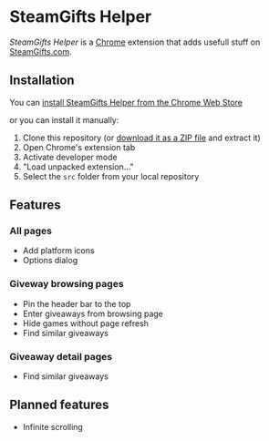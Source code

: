 # SteamGifts Helper
*SteamGifts Helper* is a [Chrome](https://www.google.de/chrome/browser/desktop/) extension that adds usefull stuff on [SteamGifts.com](http://www.steamgifts.com/).


## Installation

You can [install SteamGifts Helper from the Chrome Web Store](https://chrome.google.com/webstore/detail/steamgifts-helper/gmapcmjlcmibnddkiddcgdkljaboobbo)

or you can install it manually:

1. Clone this repository (or [download it as a ZIP file](https://github.com/seeeeew/SteamGiftsHelper/archive/master.zip) and extract it)
2. Open Chrome's extension tab
3. Activate developer mode
4. "Load unpacked extension..."
5. Select the `src` folder from your local repository


## Features

### All pages
* Add platform icons
* Options dialog

### Giveway browsing pages
* Pin the header bar to the top
* Enter giveaways from browsing page
* Hide games without page refresh
* Find similar giveaways

### Giveaway detail pages
* Find similar giveaways


## Planned features
* Infinite scrolling


